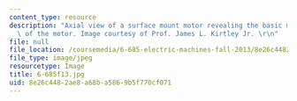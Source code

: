 ```yaml
---
content_type: resource
description: "Axial view of a surface mount motor revealing the basic magnetic morphology\
  \ of the motor. Image courtesy of Prof. James L. Kirtley Jr. \r\n"
file: null
file_location: /coursemedia/6-685-electric-machines-fall-2013/8e26c4482ae8a68ba5869b5f770cf071_6-685f13.jpg
file_type: image/jpeg
resourcetype: Image
title: 6-685f13.jpg
uid: 8e26c448-2ae8-a68b-a586-9b5f770cf071
---
```

